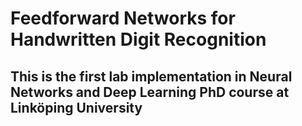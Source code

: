 # Feedforward Networks for Handwritten Digit Recognition
## This is the first lab implementation in Neural Networks and Deep Learning PhD course at Linköping University 
